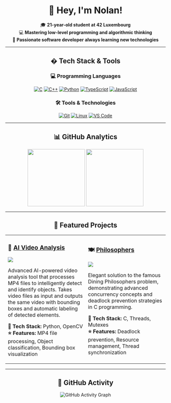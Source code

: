 <div align="center">

# 💫 Hey, I'm Nolan! 

🎓 **21-year-old student at 42 Luxembourg**  
💻 **Mastering low-level programming and algorithmic thinking**  
🚀 **Passionate software developer always learning new technologies**

</div>

---

<div align="center">

## � Tech Stack & Tools

</div>

<div align="center">

### 💻 Programming Languages
[![C](https://img.shields.io/badge/C-00599C?style=for-the-badge&logo=c&logoColor=white)](https://en.wikipedia.org/wiki/C_(programming_language))
[![C++](https://img.shields.io/badge/C++-00599C?style=for-the-badge&logo=cplusplus&logoColor=white)](https://en.wikipedia.org/wiki/C%2B%2B)
[![Python](https://img.shields.io/badge/Python-FFD43B?style=for-the-badge&logo=python&logoColor=blue)](https://www.python.org/)
[![TypeScript](https://img.shields.io/badge/TypeScript-007ACC?style=for-the-badge&logo=typescript&logoColor=white)](https://www.typescriptlang.org/)
[![JavaScript](https://img.shields.io/badge/JavaScript-F7DF1E?style=for-the-badge&logo=javascript&logoColor=black)](https://developer.mozilla.org/en-US/docs/Web/JavaScript)

### 🛠️ Tools & Technologies
[![Git](https://img.shields.io/badge/Git-F05032?style=for-the-badge&logo=git&logoColor=white)](https://git-scm.com/)
[![Linux](https://img.shields.io/badge/Linux-FCC624?style=for-the-badge&logo=linux&logoColor=black)](https://www.linux.org/)
[![VS Code](https://img.shields.io/badge/VS_Code-007ACC?style=for-the-badge&logo=visual-studio-code&logoColor=white)](https://code.visualstudio.com/)

</div>

---

<div align="center">

## 📊 GitHub Analytics

<img height="180em" src="https://github-readme-stats.vercel.app/api?username=nocyb&show_icons=true&theme=tokyonight&include_all_commits=true&count_private=true"/>
<img height="180em" src="https://github-readme-stats.vercel.app/api/top-langs/?username=nocyb&layout=compact&langs_count=8&theme=tokyonight&hide=jupyter%20notebook,cmake"/>

</div>

---

<div align="center">

## 🎯 Featured Projects

</div>

<div align="center">

<table>
<tr>
<td width="50%">

### 🤖 [AI Video Analysis](https://github.com/nocyb/AI-Video-Analysis)
<img src="https://img.shields.io/badge/AI-Computer_Vision-purple?style=for-the-badge"/>

Advanced AI-powered video analysis tool that processes MP4 files to intelligently detect and identify objects. Takes video files as input and outputs the same video with bounding boxes and automatic labeling of detected elements.

**🔧 Tech Stack:** Python, OpenCV
**⭐ Features:** MP4 file processing, Object classification, Bounding box visualization

</td>
<td width="50%">

### 🍽️ [Philosophers](https://github.com/nocyb/Philosophers)
<img src="https://img.shields.io/badge/Algorithm-Concurrency-red?style=for-the-badge"/>

Elegant solution to the famous Dining Philosophers problem, demonstrating advanced concurrency concepts and deadlock prevention strategies in C programming.

**🔧 Tech Stack:** C, Threads, Mutexes  
**⭐ Features:** Deadlock prevention, Resource management, Thread synchronization

</td>
</tr>
</table>

</div>

---

<div align="center">

## 🌟 GitHub Activity

<img src="https://github-readme-activity-graph.vercel.app/graph?username=nocyb&bg_color=1a1b27&color=628fdb&line=d65db1&point=ffeb95&area=true&hide_border=true" alt="GitHub Activity Graph" />

</div>